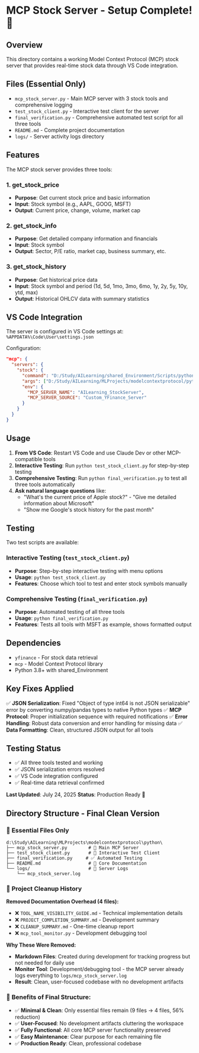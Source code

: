 # MCP Stock Server - Setup Complete! 🎉

## Overview
This directory contains a working Model Context Protocol (MCP) stock server that provides real-time stock data through VS Code integration.

## Files (Essential Only)
- `mcp_stock_server.py` - Main MCP server with 3 stock tools and comprehensive logging
- `test_stock_client.py` - Interactive test client for the server
- `final_verification.py` - Comprehensive automated test script for all three tools
- `README.md` - Complete project documentation
- `logs/` - Server activity logs directory

## Features
The MCP stock server provides three tools:

### 1. get_stock_price
- **Purpose**: Get current stock price and basic information
- **Input**: Stock symbol (e.g., AAPL, GOOG, MSFT)
- **Output**: Current price, change, volume, market cap

### 2. get_stock_info  
- **Purpose**: Get detailed company information and financials
- **Input**: Stock symbol
- **Output**: Sector, P/E ratio, market cap, business summary, etc.

### 3. get_stock_history
- **Purpose**: Get historical price data
- **Input**: Stock symbol and period (1d, 5d, 1mo, 3mo, 6mo, 1y, 2y, 5y, 10y, ytd, max)
- **Output**: Historical OHLCV data with summary statistics

## VS Code Integration
The server is configured in VS Code settings at:
`%APPDATA%\Code\User\settings.json`

Configuration:
```json
"mcp": {
  "servers": {
    "stock": {
      "command": "D:/Study/AILearning/shared_Environment/Scripts/python.exe",
      "args": ["D:/Study/AILearning/MLProjects/modelcontextprotocol/python/mcp_stock_server.py"],  
      "env": {
        "MCP_SERVER_NAME": "AILearning_StockServer",
        "MCP_SERVER_SOURCE": "Custom_YFinance_Server"
      }
    }
  }
}
```

## Usage
1. **From VS Code**: Restart VS Code and use Claude Dev or other MCP-compatible tools
2. **Interactive Testing**: Run `python test_stock_client.py` for step-by-step testing
3. **Comprehensive Testing**: Run `python final_verification.py` to test all three tools automatically
4. **Ask natural language questions** like:
   - "What's the current price of Apple stock?"   - "Give me detailed information about Microsoft"
   - "Show me Google's stock history for the past month"

## Testing
Two test scripts are available:

### Interactive Testing (`test_stock_client.py`)
- **Purpose**: Step-by-step interactive testing with menu options
- **Usage**: `python test_stock_client.py`
- **Features**: Choose which tool to test and enter stock symbols manually

### Comprehensive Testing (`final_verification.py`)
- **Purpose**: Automated testing of all three tools
- **Usage**: `python final_verification.py`
- **Features**: Tests all tools with MSFT as example, shows formatted output

## Dependencies
- `yfinance` - For stock data retrieval
- `mcp` - Model Context Protocol library
- Python 3.8+ with shared_Environment

## Key Fixes Applied
✅ **JSON Serialization**: Fixed "Object of type int64 is not JSON serializable" error by converting numpy/pandas types to native Python types
✅ **MCP Protocol**: Proper initialization sequence with required notifications
✅ **Error Handling**: Robust data conversion and error handling for missing data
✅ **Data Formatting**: Clean, structured JSON output for all tools

## Testing Status
- ✅ All three tools tested and working
- ✅ JSON serialization errors resolved  
- ✅ VS Code integration configured
- ✅ Real-time data retrieval confirmed

**Last Updated**: July 24, 2025
**Status**: Production Ready 🚀

## Directory Structure - Final Clean Version

### 📁 **Essential Files Only**
```
d:\Study\AILearning\MLProjects\modelcontextprotocol\python\
├── mcp_stock_server.py        # 🎯 Main MCP Server
├── test_stock_client.py       # 🧪 Interactive Test Client  
├── final_verification.py     # ✅ Automated Testing
├── README.md                  # 📖 Core Documentation
└── logs/                      # 📝 Server Logs
    └── mcp_stock_server.log
```

### 🧹 **Project Cleanup History**

**Removed Documentation Overhead (4 files):**
- ❌ `TOOL_NAME_VISIBILITY_GUIDE.md` - Technical implementation details  
- ❌ `PROJECT_COMPLETION_SUMMARY.md` - Development summary
- ❌ `CLEANUP_SUMMARY.md` - One-time cleanup report
- ❌ `mcp_tool_monitor.py` - Development debugging tool

**Why These Were Removed:**
- **Markdown Files**: Created during development for tracking progress but not needed for daily use
- **Monitor Tool**: Development/debugging tool - the MCP server already logs everything to `logs/mcp_stock_server.log`
- **Result**: Clean, user-focused codebase with no development artifacts

### 🎯 **Benefits of Final Structure:**
- ✅ **Minimal & Clean**: Only essential files remain (9 files → 4 files, 56% reduction)
- ✅ **User-Focused**: No development artifacts cluttering the workspace  
- ✅ **Fully Functional**: All core MCP server functionality preserved
- ✅ **Easy Maintenance**: Clear purpose for each remaining file
- ✅ **Production Ready**: Clean, professional codebase
